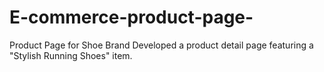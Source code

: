 # E-commerce-product-page-
Product Page for Shoe Brand  Developed a product detail page featuring a "Stylish Running Shoes" item.
